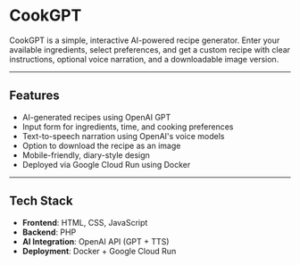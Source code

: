 # CookGPT

CookGPT is a simple, interactive AI-powered recipe generator. Enter your available ingredients, select preferences, and get a custom recipe with clear instructions, optional voice narration, and a downloadable image version.

---

## Features

- AI-generated recipes using OpenAI GPT
- Input form for ingredients, time, and cooking preferences
- Text-to-speech narration using OpenAI's voice models
- Option to download the recipe as an image
- Mobile-friendly, diary-style design
- Deployed via Google Cloud Run using Docker

---

## Tech Stack

- **Frontend**: HTML, CSS, JavaScript
- **Backend**: PHP
- **AI Integration**: OpenAI API (GPT + TTS)
- **Deployment**: Docker + Google Cloud Run




